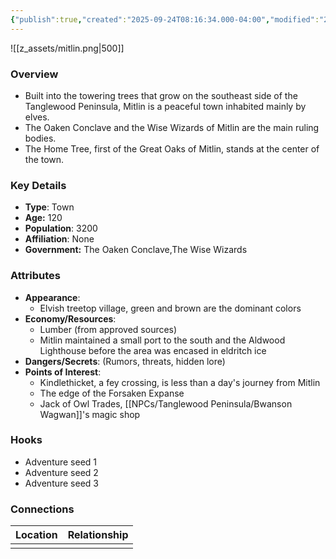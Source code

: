 ```yaml
---
{"publish":true,"created":"2025-09-24T08:16:34.000-04:00","modified":"2025-09-24T08:27:30.933-04:00","published":"2025-09-24T08:27:30.933-04:00","cssclasses":"","Type":["Town"],"Age (years)":120,"Population":3200,"Affiliation":["None"],"Government":["The Oaken Conclave","The Wise Wizards"]}
---
```


![[z_assets/mitlin.png|500]]

### Overview
- Built into the towering trees that grow on the southeast side of the Tanglewood Peninsula, Mitlin is a peaceful town inhabited mainly by elves. 
- The Oaken Conclave and the Wise Wizards of Mitlin are the main ruling bodies. 
- The Home Tree, first of the Great Oaks of Mitlin, stands at the center of the town.

### Key Details
- **Type**: Town
- **Age:** 120
- **Population**: 3200
- **Affiliation**: None
- **Government:** The Oaken Conclave,The Wise Wizards

### Attributes
- **Appearance**: 
	- Elvish treetop village, green and brown are the dominant colors
- **Economy/Resources**: 
	- Lumber (from approved sources)
	- Mitlin maintained a small port to the south and the Aldwood Lighthouse before the area was encased in eldritch ice
- **Dangers/Secrets**: (Rumors, threats, hidden lore)
- **Points of Interest**: 
	- Kindlethicket, a fey crossing, is less than a day's journey from Mitlin
	- The edge of the Forsaken Expanse
	- Jack of Owl Trades, [[NPCs/Tanglewood Peninsula/Bwanson Wagwan]]'s magic shop

### Hooks
- Adventure seed 1
- Adventure seed 2
- Adventure seed 3

### Connections
| Location | Relationship |
| -------- | ------------ |
|          |              |
